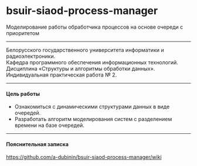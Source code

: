 # bsuir-siaod-process-manager
Моделирование работы обработчика процессов на основе очереди с приоритетом

***

Белорусского государственного университета информатики и радиоэлектроники.<br />
Кафедра программного обеспечения информационных технологий.<br />
Дисциплина «Структуры и алгоритмы обработки данных».<br />
Индивидуальная практическая работа № 2.<br />

***

#### Цель работы
+ Ознакомиться с динамическими структурами данных в виде очередей. 
+ Разработать алгоритм моделирования систем с разделением времени на базе очередей.

***

#### Пояснительная записка
https://github.com/a-dubinin/bsuir-siaod-process-manager/wiki
